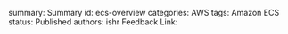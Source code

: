 summary: Summary
id: ecs-overview
categories: AWS
tags: Amazon ECS
status: Published
authors: ishr
Feedback Link: 

